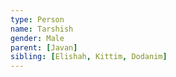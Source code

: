 ```yaml
---
type: Person
name: Tarshish
gender: Male
parent: [Javan]
sibling: [Elishah, Kittim, Dodanim]
---
```

